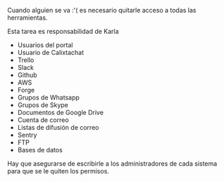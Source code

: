 Cuando alguien se va :'( es necesario quitarle acceso a todas las herramientas.

Esta tarea es responsabilidad de Karla

 * Usuarios del portal
 * Usuario de Calixtachat
 * Trello
 * Slack
 * Github
 * AWS
 * Forge
 * Grupos de Whatsapp
 * Grupos de Skype
 * Documentos de Google Drive
 * Cuenta de correo
 * Listas de difusión de correo
 * Sentry
 * FTP
 * Bases de datos

Hay que asegurarse de escribirle a los administradores de cada sistema para que se le quiten los permisos.
